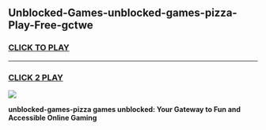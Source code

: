 
## Unblocked-Games-unblocked-games-pizza-Play-Free-gctwe
<h3>
<a href="https://premium76.site?title=unblocked-games-pizza&ref=20M">CLICK TO PLAY</a></h3>
<hr>

<h3>
<a href="https://premium76.site?title=unblocked-games-pizza&ref=20M">CLICK 2 PLAY</a>
  
</h3>

<a href="https://premium76.site?title=unblocked-games-pizza&ref=19M"><img src="https://clearcache.store/games.png"></a>


**unblocked-games-pizza games unblocked: Your Gateway to Fun and Accessible Online Gaming**
